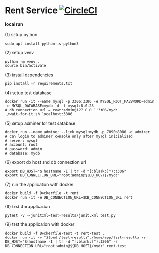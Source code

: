 # Rent Service  [![CircleCI](https://circleci.com/gh/deersheep330/rent-service.svg?style=shield)](https://app.circleci.com/pipelines/github/deersheep330/rent-service)

#### local run

(1) setup python
```
sudo apt install python-is-python3
```

(2) setup venv
```
python -m venv .
source bin/activate
```

(3) install dependencies
```
pip install -r requirements.txt
```

(4) setup test database
```
docker run -it --name mysql -p 3306:3306 -e MYSQL_ROOT_PASSWORD=admin -e MYSQL_DATABASE=mydb -d -t mysql:8.0.23
# db connection url = root:admin@127.0.0.1:3306/mydb
./wait-for-it.sh localhost:3306
```

(5) setup adminer for test database
```
docker run --name adminer --link mysql:mydb -p 7890:8080 -d adminer
# can login to adminer console only after mysql initialized
# server: mysql
# account: root
# password: admin
# database: mydb
```

(6) export db host and db connection url
```
export DB_HOST="$(hostname -I | tr -d "[:blank:]"):3306"
export DB_CONNECTION_URL="root:admin@${DB_HOST}/mydb"
```

(7) run the application with docker
```
docker build -f Dockerfile -t rent .
docker run -it -e DB_CONNECTION_URL=$DB_CONNECTION_URL rent
```

(8) test the application
```
pytest -v --junitxml=test-results/junit.xml test.py
```

(9) test the application with docker
```
docker build -f Dockerfile-test -t rent-test .
docker run -it -v "$(pwd)/test-results":/home/app/test-results -e DB_HOST="$(hostname -I | tr -d "[:blank:]"):3306" -e DB_CONNECTION_URL="root:admin@${DB_HOST}/mydb" rent-test
```
